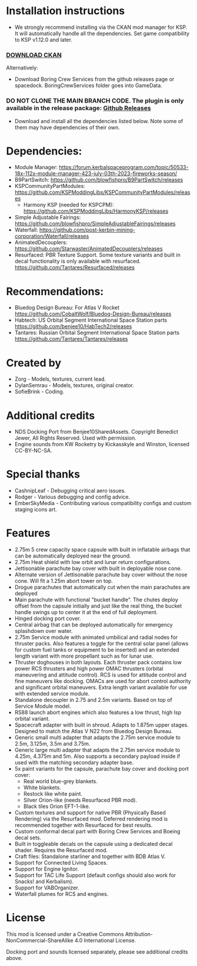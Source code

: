 # Installation instructions
- We strongly recommend installing via the CKAN mod manager for KSP. It will automatically handle all the dependencies. Set game compatibility to KSP v1.12.0 and later.

### [DOWNLOAD CKAN](https://forum.kerbalspaceprogram.com/topic/197082-ckan-the-comprehensive-kerbal-archive-network-v1332-laplace-ksp-2-support/)

Alternatively:
- Download Boring Crew Services from the github releases page or spacedock. BoringCrewServices folder goes into GameData.
### DO NOT CLONE THE MAIN BRANCH CODE. The plugin is only available in the release package: [Github Releases](https://github.com/zorg2044/BoringCrewServices/releases/)   
- Download and install all the dependencies listed below. Note some of them may have dependencies of their own.

# Dependencies:

- Module Manager: https://forum.kerbalspaceprogram.com/topic/50533-18x-112x-module-manager-423-july-03th-2023-fireworks-season/
- B9PartSwitch: https://github.com/blowfishpro/B9PartSwitch/releases
- KSPCommunityPartModules: https://github.com/KSPModdingLibs/KSPCommunityPartModules/releases
  - Harmony KSP (needed for KSPCPM): https://github.com/KSPModdingLibs/HarmonyKSP/releases
- Simple Adjustable Fairings: https://github.com/blowfishpro/SimpleAdjustableFairings/releases
- Waterfall: https://github.com/post-kerbin-mining-corporation/Waterfall/releases
- AnimatedDecouplers: https://github.com/Starwaster/AnimatedDecouplers/releases
- Resurfaced: PBR Texture Support. Some texture variants and built in decal functionality is only available with resurfaced. https://github.com/Tantares/Resurfaced/releases

# Recommendations:

- Bluedog Design Bureau: For Atlas V Rocket https://github.com/CobaltWolf/Bluedog-Design-Bureau/releases
- Habtech: US Orbital Segment International Space Station parts https://github.com/benjee10/HabTech2/releases
- Tantares: Russian Orbital Segment International Space Station parts https://github.com/Tantares/Tantares/releases

# Created by
- Zorg - Models, textures, current lead.
- DylanSemrau - Models, textures, original creator.
- SofieBrink - Coding.

# Additional credits

- NDS Docking Port from Benjee10SharedAssets. Copyright Benedict Jewer, All Rights Reserved. Used with permission.
- Engine sounds from KW Rocketry by Kickasskyle and Winston, licensed CC-BY-NC-SA.

# Special thanks
- CashnipLeaf - Debugging critical aero issues.
- Rodger - Various debugging and config advice.
- EmberSkyMedia - Contributing various compatibility configs and custom staging icons art.

# Features
- 2.75m 5 crew capacity space capsule with built in inflatable airbags that can be automatically deployed near the ground.
- 2.75m Heat shield with low orbit and lunar return configurations.
- Jettisonable parachute bay cover with built in deployable nose cone.
- Alternate version of Jettisonable parachute bay cover without the nose cone. Will fit a 1.25m abort tower on top.
- Drogue parachutes that automatically cut when the main parachutes are deployed
- Main parachute with functional "bucket handle". The chutes deploy offset from the capsule initially and just like the real thing, the bucket handle swings up to center it at the end of full deployment.
- Hinged docking port cover.
- Central airbag that can be deployed automatically for emergency splashdown over water.
- 2.75m Service module with animated umbilical and radial nodes for thruster packs. Also features a toggle for the central solar panel (allows for custom fuel tanks or equipment to be inserted) and an extended length variant with more propellant such as for lunar use.
- Thruster doghouses in both layouts. Each thruster pack contains low power RCS thrusters and high power OMAC thrusters (orbital maneuvering and attitude control). RCS is used for attitude control and fine maneuvers like docking. OMACs are used for abort control authority and significant orbital maneuvers. Extra length variant available for use with extended service module.
- Standalone decoupler in 2.75 and 2.5m variants. Based on top of Service Module model.
- RS88 launch abort engines which also features a low thrust, high Isp orbital variant.
- Spacecraft adapter with built in shroud. Adapts to 1.875m upper stages. Designed to match the Atlas V N22 from Bluedog Design Bureau.
- Generic small multi adapter that adapts the 2.75m service module to 2.5m, 3.125m, 3.5m and 3.75m.
- Generic large multi adapter that adapts the 2.75m service module to 4.25m, 4.375m and 5m. Also supports a secondary payload inside if used with the matching secondary adapter base.
- 5x paint variants for the capsule, parachute bay cover and docking port cover:
  - Real world blue-grey blankets.
  - White blankets.
  - Restock like white paint.
  - Silver Orion-like (needs Resurfaced PBR mod).
  - Black tiles Orion EFT-1-like.
- Custom textures and support for native PBR (Physically Based Rendering) via the Resurfaced mod. Deferred rendering mod is recommended together with Resurfaced for best results.
- Custom conformal decal part with Boring Crew Services and Boeing decal sets.
- Built in toggleable decals on the capsule using a dedicated decal shader. Requires the Resurfaced mod.
- Craft files: Standalone starliner and together with BDB Atlas V.
- Support for Connected Living Spaces.
- Support for Engine Ignitor.
- Support for TAC Life Support (default configs should also work for Snacks! and Kerbalism).
- Support for VABOrganizer.
- Waterfall plumes for RCS and engines.

# License
This mod is licensed under a Creative Commons Attribution-NonCommercial-ShareAlike 4.0 International License.

Docking port and sounds licensed separately, please see additional credits above.

